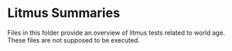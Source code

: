 # Litmus Summaries

Files in this folder provide an overview of litmus tests related to world age.
These files are not supposed to be executed.